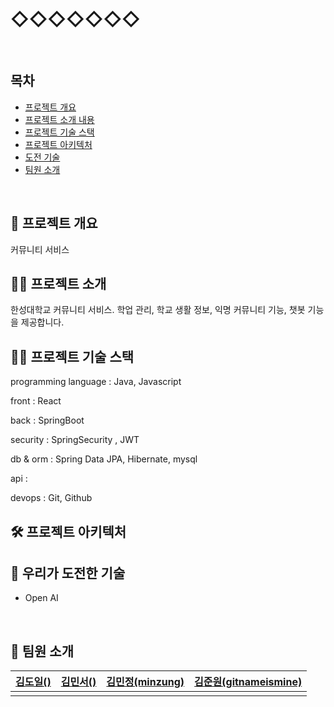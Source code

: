 # ◇◇◇◇◇◇◇
<br/>

## 목차



* [프로젝트 개요](#프로젝트-개요)
* [프로젝트 소개 내용](#프로젝트-소개)
* [프로젝트 기술 스택](#프로젝트-기술-스택)
* [프로젝트 아키텍처](#프로젝트-아키텍처)
* [도전 기술](#우리가-도전한-기술)
* [팀원 소개](#팀원-소개)


<br/>

## 🚀 프로젝트 개요



커뮤니티 서비스



## 💁🏻 프로젝트 소개



한성대학교 커뮤니티 서비스. 학업 관리, 학교 생활 정보, 익명 커뮤니티 기능, 챗봇 기능을 제공합니다.



## 🤹‍♂ 프로젝트 기술 스택



programming language : Java, Javascript

front : React

back : SpringBoot

security : SpringSecurity , JWT

db & orm : Spring Data JPA, Hibernate, mysql

api :

devops : Git, Github



## 🛠 프로젝트 아키텍처






## 💪 우리가 도전한 기술




- Open AI


<br/>

## 🙏 팀원 소개

| [김도일()]()                                        | [김민서()]()                                         | [김민정(minzung)](https://github.com/minzung/)                                      | [김준원(gitnameismine)](https://github.com/gitnameismine)                                         |
| ------------------------------------------------------- | ----------------------------------------------- | --------------------------------------------- | ----------------------------------------------- |
|  |  |  |  |

